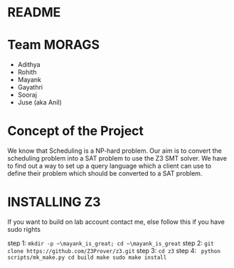 # README

# Team MORAGS
* Adithya
* Rohith
* Mayank
* Gayathri
* Sooraj
* Juse (aka Anil)

# Concept of the Project  
We know that Scheduling is a NP-hard problem. Our aim is to convert the scheduling problem into a SAT problem to use the Z3 SMT solver. We have to find out a way to set up a query language which a client can use to define their problem which should be converted to a SAT problem.

# INSTALLING Z3

If you want to build on lab account contact me, else follow this if you have sudo rights

step 1: `mkdir -p ~\mayank_is_great; cd ~\mayank_is_great`
step 2: `git clone https://github.com/Z3Prover/z3.git`
step 3: `cd z3`
step 4: ``` python scripts/mk_make.py
            cd build
            make
            sudo make install```
